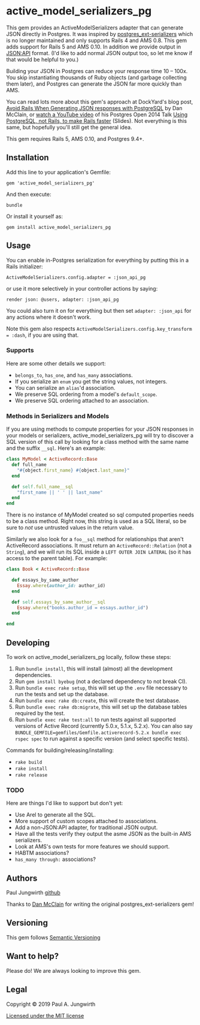 # active\_model\_serializers\_pg

This gem provides an ActiveModelSerializers adapter that can generate JSON directly in Postgres.
It was inspired by [postgres\_ext-serializers](https://github.com/DavyJonesLocker/postgres_ext-serializers) which is no longer maintained and only supports Rails 4 and AMS 0.8.
This gem adds support for Rails 5 and AMS 0.10.
In addition we provide output in [JSON:API](https://jsonapi.org/) format.
(I'd like to add normal JSON output too, so let me know if that would be helpful to you.)

Building your JSON in Postgres can reduce your response time 10 &ndash; 100x.
You skip instantiating thousands of Ruby objects (and garbage collecting them later),
and Postgres can generate the JSON far more quickly than AMS.

You can read lots more about this gem's approach at DockYard's blog post,
[Avoid Rails When Generating JSON responses with PostgreSQL](https://dockyard.com/blog/2014/05/27/avoid-rails-when-generating-json-responses-with-postgresql) by Dan McClain,
or [watch a YouTube video](https://www.youtube.com/watch?v=tYTw3Jshrqo) of his Postgres Open 2014 Talk [Using PostgreSQL, not Rails, to make Rails faster](http://slides.com/danmcclain/postgresopen-2014) (Slides).
Not everything is this same, but hopefully you'll still get the general idea.

This gem requires Rails 5, AMS 0.10, and Postgres 9.4+.

## Installation

Add this line to your application's Gemfile:

    gem 'active_model_serializers_pg'

And then execute:

    bundle

Or install it yourself as:

    gem install active_model_serializers_pg

## Usage

You can enable in-Postgres serialization for everything by putting this in a Rails initializer:

    ActiveModelSerializers.config.adapter = :json_api_pg

or use it more selectively in your controller actions by saying:

    render json: @users, adapter: :json_api_pg

You could also turn it on for everything but then set `adapter: :json_api` for any actions where it doesn't work.

Note this gem also respects `ActiveModelSerializers.config.key_transform = :dash`, if you are using that.

### Supports

Here are some other details we support:

- `belongs_to`, `has_one`, and `has_many` associations.
- If you serialize an `enum` you get the string values, not integers.
- You can serialize an `alias`'d association.
- We preserve SQL ordering from a model's `default_scope`.
- We preserve SQL ordering attached to an association.

### Methods in Serializers and Models

If you are using methods to compute properties for your JSON responses
in your models or serializers, active\_model\_serializers\_pg will try to
discover a SQL version of this call by looking for a class method with
the same name and the suffix `__sql`. Here's an example:

```ruby
class MyModel < ActiveRecord::Base
  def full_name
    "#{object.first_name} #{object.last_name}"
  end

  def self.full_name__sql
    "first_name || ' ' || last_name"
  end
end
```

There is no instance of MyModel created so sql computed properties needs to be
a class method. Right now, this string is used as a SQL literal, so be sure to
*not* use untrusted values in the return value.

Similarly we also look for a `foo__sql` method
for relationships that aren't ActiveRecord associations.
It must return an `ActiveRecord::Relation` (not a `String`),
and we will run its SQL inside a `LEFT OUTER JOIN LATERAL`
(so it has access to the parent table). For example:

```ruby
class Book < ActiveRecord::Base

  def essays_by_same_author
    Essay.where(author_id: author_id)
  end

  def self.essays_by_same_author__sql
    Essay.where("books.author_id = essays.author_id")
  end

end
```

## Developing

To work on active\_model\_serializers\_pg locally, follow these steps:

 1. Run `bundle install`, this will install (almost) all the development
    dependencies.
 2. Run `gem install byebug` (not a declared dependency to not break CI).
 3. Run `bundle exec rake setup`, this will set up the `.env` file necessary to run
    the tests and set up the database.
 4. Run `bundle exec rake db:create`, this will create the test database.
 5. Run `bundle exec rake db:migrate`, this will set up the database tables required
    by the test.
 6. Run `bundle exec rake test:all` to run tests against all supported versions of Active Record (currently 5.0.x, 5.1.x, 5.2.x).
    You can also say `BUNDLE_GEMFILE=gemfiles/Gemfile.activerecord-5.2.x bundle exec rspec spec` to run against a specific version (and select specific tests).

Commands for building/releasing/installing:

* `rake build`
* `rake install`
* `rake release`

### TODO

Here are things I'd like to support but don't yet:

- Use Arel to generate all the SQL.
- More support of custom scopes attached to associations.
- Add a non-JSON:API adapter, for traditional JSON output.
- Have all the tests verify they output the asme JSON as the built-in AMS serializers.
- Look at AMS's own tests for more features we should support.
- HABTM associations?
- `has_many through:` associations?

## Authors

Paul Jungwirth
[github](http://github.com/pjungwir)

Thanks to [Dan McClain](https://github.com/danmcclain) for writing the original postgres\_ext-serializers gem!

## Versioning ##

This gem follows [Semantic Versioning](http://semver.org)

## Want to help? ##

Please do! We are always looking to improve this gem.

## Legal ##

Copyright &copy; 2019 Paul A. Jungwirth

[Licensed under the MIT license](http://www.opensource.org/licenses/mit-license.php)
